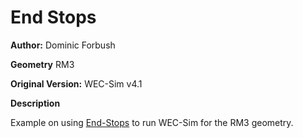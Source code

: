 # End Stops

**Author:**  	Dominic Forbush

**Geometry**	RM3

**Original Version:** 	WEC-Sim v4.1

**Description**

Example on using [End-Stops](https://wec-sim.github.io/WEC-Sim/main/user/advanced_features.html#modifying-constraints-and-ptos) to run WEC-Sim for the RM3 geometry. 



